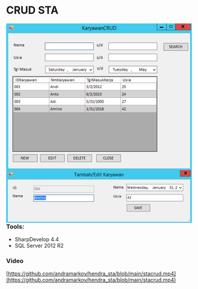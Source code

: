 # CRUD STA

<img src="/cover.png"
     alt="STA CRUD"
     style="float: left; margin-right: 10px;" />

<img src="/add_edit.png"
     alt="STA CRUD"
     style="float: left; margin-right: 10px;" />

### Tools:
- SharpDevelop 4.4
- SQL Server 2012 R2

### Video
[https://github.com/andramarkov/hendra_sta/blob/main/stacrud.mp4](https://github.com/andramarkov/hendra_sta/blob/main/stacrud.mp4)